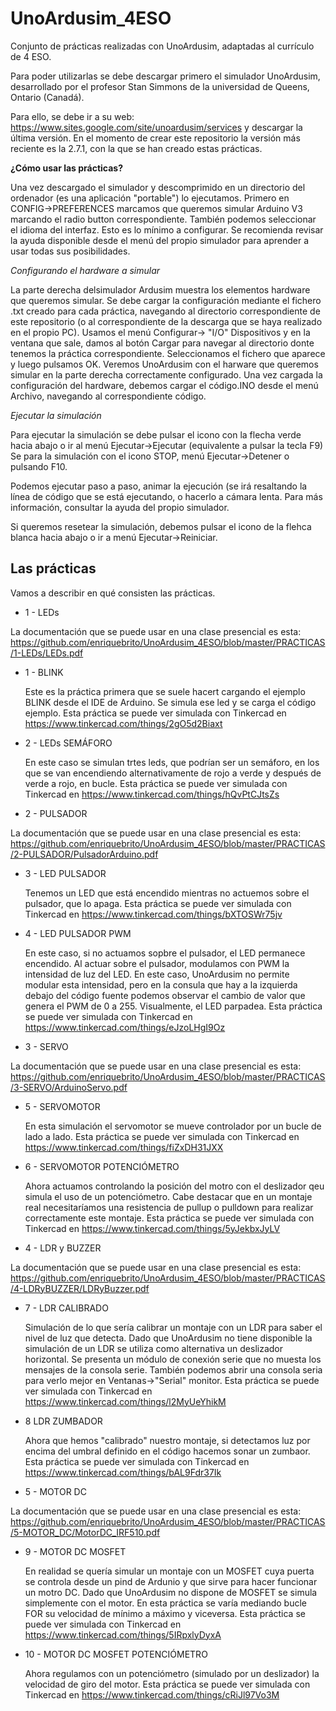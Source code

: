 # UnoArdusim_4ESO
Conjunto de prácticas realizadas con UnoArdusim, adaptadas al currículo de 4 ESO.

Para poder utilizarlas se debe descargar primero el simulador UnoArdusim, desarrollado por el profesor Stan Simmons de la universidad de Queens, Ontario (Canadá).

Para ello, se debe ir a su web:
https://www.sites.google.com/site/unoardusim/services
y descargar la última versión.
En el momento de crear este repositorio la versión más reciente es la 2.7.1, con la que se han creado estas prácticas.

**¿Cómo usar las prácticas?**

Una vez descargado el simulador y descomprimido en un directorio del ordenador (es una aplicación "portable") lo ejecutamos.
Primero en CONFIG->PREFERENCES marcamos que queremos simular Arduino V3 marcando el radio button correspondiente. También podemos seleccionar el idioma del interfaz. Esto es lo mínimo a configurar. Se recomienda revisar la ayuda disponible desde el menú del propio simulador para aprender a usar todas sus posibilidades.

_Configurando el hardware a simular_

La parte derecha delsimulador Ardusim muestra los elementos hardware que queremos simular. Se debe cargar la configuración mediante el fichero .txt creado para cada práctica, navegando al directorio correspondiente de este repositorio (o al correspondiente de la descarga que se haya realizado en el propio PC). Usamos el menú Configurar-> "I/O" Dispositivos y en la ventana que sale, damos al botón Cargar para navegar al directorio donte tenemos la práctica correspondiente. Seleccionamos el fichero que aparece y luego pulsamos OK. Veremos UnoArdusim con el harware que queremos simular en la parte derecha correctamente configurado.
Una vez cargada la configuración del hardware, debemos cargar el código.INO desde el menú Archivo, navegando al correspondiente código.

_Ejecutar la simulación_

Para ejecutar la simulación se debe pulsar el icono con la flecha verde hacia abajo o ir al menú Ejecutar->Ejecutar (equivalente a pulsar la tecla F9)
Se para la simulación con el icono STOP, menú Ejecutar->Detener o pulsando F10.

Podemos ejecutar paso a paso, animar la ejecución (se irá resaltando la línea de código que se está ejecutando, o hacerlo a cámara lenta. Para más información, consultar la ayuda del propio simulador.

Si queremos resetear la simulación, debemos pulsar el icono de la flehca blanca hacia abajo o ir a menú Ejecutar->Reiniciar.

## Las prácticas

Vamos a describir en qué consisten las prácticas.

- 1 - LEDs

La documentación que se puede usar en una clase presencial es esta:
https://github.com/enriquebrito/UnoArdusim_4ESO/blob/master/PRACTICAS/1-LEDs/LEDs.pdf

* 1 - BLINK
  
  Este es la práctica primera que se suele hacert cargando el ejemplo BLINK desde el IDE de Arduino. Se simula ese led y se carga el código ejemplo.
  Esta práctica se puede ver simulada con Tinkercad en https://www.tinkercad.com/things/2gO5d2Biaxt

* 2 - LEDs SEMÁFORO
  
  En este caso se simulan trtes leds, que podrían ser un semáforo, en los que se van encendiendo alternativamente de rojo a verde y después de verde a rojo, en bucle.
  Esta práctica se puede ver simulada con Tinkercad en https://www.tinkercad.com/things/hQvPtCJtsZs

  
- 2 - PULSADOR

La documentación que se puede usar en una clase presencial es esta:
https://github.com/enriquebrito/UnoArdusim_4ESO/blob/master/PRACTICAS/2-PULSADOR/PulsadorArduino.pdf

* 3 - LED PULSADOR
  
  Tenemos un LED que está encendido mientras no actuemos sobre el pulsador, que lo apaga.
  Esta práctica se puede ver simulada con Tinkercad en https://www.tinkercad.com/things/bXTOSWr75jv

* 4 - LED PULSADOR PWM
  
  En este caso, si no actuamos sopbre el pulsador, el LED permanece encendido. Al actuar sobre el pulsador, modulamos con PWM la intensidad de luz del LED. En este caso, UnoArdusim no permite modular esta intensidad, pero en la consula que hay a la izquierda debajo del código fuente podemos observar el cambio de valor que genera el PWM de 0 a 255. Visualmente, el LED parpadea.
  Esta práctica se puede ver simulada con Tinkercad en https://www.tinkercad.com/things/eJzoLHgI9Oz
  
- 3 - SERVO

La documentación que se puede usar en una clase presencial es esta:
https://github.com/enriquebrito/UnoArdusim_4ESO/blob/master/PRACTICAS/3-SERVO/ArduinoServo.pdf

* 5 - SERVOMOTOR
  
  En esta simulación el servomotor se mueve controlador por un bucle de lado a lado.
 Esta práctica se puede ver simulada con Tinkercad en https://www.tinkercad.com/things/fiZxDH31JXX

* 6 - SERVOMOTOR POTENCIÓMETRO
  
  Ahora actuamos controlando la posición del motro con el deslizador qeu simula el uso de un potenciómetro. Cabe destacar que en un montaje real necesitaríamos una resistencia de pullup o pulldown para realizar correctamente este montaje.
  Esta práctica se puede ver simulada con Tinkercad en https://www.tinkercad.com/things/5yJekbxJyLV
  
  
- 4 - LDR y BUZZER

La documentación que se puede usar en una clase presencial es esta:
https://github.com/enriquebrito/UnoArdusim_4ESO/blob/master/PRACTICAS/4-LDRyBUZZER/LDRyBuzzer.pdf

* 7 - LDR CALIBRADO
  
  Simulación de lo que sería calibrar un montaje con un LDR para saber el nivel de luz que detecta. Dado que UnoArdusim no tiene disponible la simulación de un LDR se utiliza como alternativa un deslizador horizontal. Se presenta un módulo de conexión serie que no muesta los mensajes de la consola serie. También podemos abrir una consola seria para verlo mejor en Ventanas->"Serial" monitor.
  Esta práctica se puede ver simulada con Tinkercad en https://www.tinkercad.com/things/l2MyUeYhikM

* 8 LDR ZUMBADOR
  
  Ahora que hemos "calibrado" nuestro montaje, si detectamos luz por encima del umbral definido en el código hacemos sonar un zumbaor.
  Esta práctica se puede ver simulada con Tinkercad en https://www.tinkercad.com/things/bAL9Fdr37Ik
  
- 5 - MOTOR DC

La documentación que se puede usar en una clase presencial es esta:
https://github.com/enriquebrito/UnoArdusim_4ESO/blob/master/PRACTICAS/5-MOTOR_DC/MotorDC_IRF510.pdf

* 9 - MOTOR DC MOSFET
  
  En realidad se quería simular un montaje con un MOSFET cuya puerta se controla desde un pind de Ardunio y que sirve para hacer funcionar un motro DC. Dado que UnoArdusim no dispone de MOSFET se simula simplemente con el motor. En esta práctica se varía mediando bucle FOR su velocidad de mínimo a máximo y viceversa.
  Esta práctica se puede ver simulada con Tinkercad en https://www.tinkercad.com/things/5IRpxlyDyxA

* 10 - MOTOR DC MOSFET POTENCIÓMETRO
  
  Ahora regulamos con un potenciómetro (simulado por un deslizador) la velocidad de giro del motor.
  Esta práctica se puede ver simulada con Tinkercad en https://www.tinkercad.com/things/cRiJl97Vo3M
  




